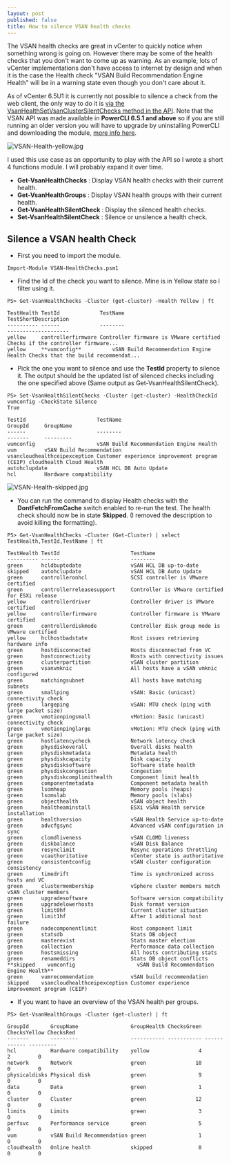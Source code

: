 ```yaml
---
layout: post
published: false
title: How to silence VSAN health checks
---
```

The VSAN health checks are great in vCenter to quickly notice when something wrong is going on. However there may be some of the health checks that you don't want to come up as warning. As an example,  lots of vCenter implementations don't have access to internet by design and when it is the case the Health check "VSAN Build Recommendation Engine Health" will be in a warning state even though you don't care about it. 

As of vCenter 6.5U1 it is currently not possible to silence a check from the web client, the only way to do it is [via the VsanHealthSetVsanClusterSilentChecks method in the API](https://code.vmware.com/apis/217/vsan#/doc/vim.cluster.VsanVcClusterHealthSystem.html#getVsanClusterSilentChecks). Note that the VSAN API was made available in **PowerCLI 6.5.1 and above** so if you are still running an older version you will have to upgrade by uninstalling PowerCLI and downloading the module, [more info here](http://www.vxav.fr/2018-03-03-Install-latest-PowerCLI-on-offline-systems/).

![VSAN-Health-yellow.jpg]({{site.baseurl}}/img/VSAN-Health-yellow.jpg)

I used this use case as an opportunity to play with the API so I wrote a short 4 functions module. I will probably expand it over time.

- **Get-VsanHealthChecks** : Display VSAN health checks with their current health.
- **Get-VsanHealthGroups** : Display VSAN health groups with their current health.
- **Get-VsanHealthSilentCheck** : Display the silenced health checks.
- **Set-VsanHealthSilentCheck** : Silence or unsilence a health check.

## Silence a VSAN health Check

- First you need to import the module.

```
Import-Module VSAN-HealthChecks.psm1
```

- Find the Id of the check you want to silence. Mine is in Yellow state so I filter using it.

```
PS> Get-VsanHealthChecks -Cluster (get-cluster) -Health Yellow | ft

TestHealth TestId             TestName                                TestShortDescription
---------- ------             --------                                --------------------
yellow     controllerfirmware Controller firmware is VMware certified Checks if the controller firmware...
yellow     **vumconfig**          vSAN Build Recommendation Engine Health Checks that the build recommendat...
```

- Pick the one you want to silence and use the **TestId** property to silence it. The output should be the updated list of silenced checks including the one specified above (Same output as Get-VsanHealthSilentCheck).

```
PS> Set-VsanHealthSilentChecks -Cluster (get-cluster) -HealthCheckId vumconfig -CheckState Silence
True

TestId                       TestName                                       GroupId     GroupName
------                       --------                                       -------     ---------
vumconfig                    vSAN Build Recommendation Engine Health        vum         vSAN Build Recommendation
vsancloudhealthceipexception Customer experience improvement program (CEIP) cloudhealth Cloud Health
autohclupdate                vSAN HCL DB Auto Update                        hcl         Hardware compatibility

```

![VSAN-Health-skipped.jpg]({{site.baseurl}}/img/VSAN-Health-skipped.jpg)

- You can run the command to display Health checks with the **DontFetchFromCache** switch enabled to re-run the test. The health check should now be in state **Skipped**. (I removed the description to avoid killing the formatting).

```
PS> Get-VsanHealthChecks -Cluster (Get-Cluster) | select TestHealth,TestId,TestName | ft

TestHealth TestId                       TestName
---------- ------                       --------
green      hcldbuptodate                vSAN HCL DB up-to-date
skipped    autohclupdate                vSAN HCL DB Auto Update
green      controlleronhcl              SCSI controller is VMware certified
green      controllerreleasesupport     Controller is VMware certified for ESXi release
yellow     controllerdriver             Controller driver is VMware certified
yellow     controllerfirmware           Controller firmware is VMware certified
green      controllerdiskmode           Controller disk group mode is VMware certified
yellow     hclhostbadstate              Host issues retrieving hardware info
green      hostdisconnected             Hosts disconnected from VC
green      hostconnectivity             Hosts with connectivity issues
green      clusterpartition             vSAN cluster partition
green      vsanvmknic                   All hosts have a vSAN vmknic configured
green      matchingsubnet               All hosts have matching subnets
green      smallping                    vSAN: Basic (unicast) connectivity check
green      largeping                    vSAN: MTU check (ping with large packet size)
green      vmotionpingsmall             vMotion: Basic (unicast) connectivity check
green      vmotionpinglarge             vMotion: MTU check (ping with large packet size)
green      hostlatencycheck             Network latency check
green      physdiskoverall              Overall disks health
green      physdiskmetadata             Metadata health
green      physdiskcapacity             Disk capacity
green      physdisksoftware             Software state health
green      physdiskcongestion           Congestion
green      physdiskcomplimithealth      Component limit health
green      componentmetadata            Component metadata health
green      lsomheap                     Memory pools (heaps)
green      lsomslab                     Memory pools (slabs)
green      objecthealth                 vSAN object health
green      healtheaminstall             ESXi vSAN Health service installation
green      healthversion                vSAN Health Service up-to-date
green      advcfgsync                   Advanced vSAN configuration in sync
green      clomdliveness                vSAN CLOMD liveness
green      diskbalance                  vSAN Disk Balance
green      resynclimit                  Resync operations throttling
green      vcauthoritative              vCenter state is authoritative
green      consistentconfig             vSAN cluster configuration consistency
green      timedrift                    Time is synchronized across hosts and VC
green      clustermembership            vSphere cluster members match vSAN cluster members
green      upgradesoftware              Software version compatibility
green      upgradelowerhosts            Disk format version
green      limit0hf                     Current cluster situation
green      limit1hf                     After 1 additional host failure
green      nodecomponentlimit           Host component limit
green      statsdb                      Stats DB object
green      masterexist                  Stats master election
green      collection                   Performance data collection
green      hostsmissing                 All hosts contributing stats
green      renameddirs                  Stats DB object conflicts
**skipped    vumconfig                    vSAN Build Recommendation Engine Health**
green      vumrecommendation            vSAN build recommendation
skipped    vsancloudhealthceipexception Customer experience improvement program (CEIP)
```

- If you want to have an overview of the VSAN health per groups.

```
PS> Get-VsanHealthGroups -Cluster (get-cluster) | ft

GroupId       GroupName                 GroupHealth ChecksGreen ChecksYellow ChecksRed
-------       ---------                 ----------- ----------- ------------ ---------
hcl           Hardware compatibility    yellow                4            2         0
network       Network                   green                10            0         0
physicaldisks Physical disk             green                 9            0         0
data          Data                      green                 1            0         0
cluster       Cluster                   green                12            0         0
limits        Limits                    green                 3            0         0
perfsvc       Performance service       green                 5            0         0
vum           vSAN Build Recommendation green                 1            0         0
cloudhealth   Online health             skipped               0            0         0
```


